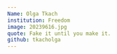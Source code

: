 ```yaml
---
Name: Olga Tkach
institution: Freedom
image: 20239616.jpg
quote: Fake it until you make it.
github: tkacholga
---
```

